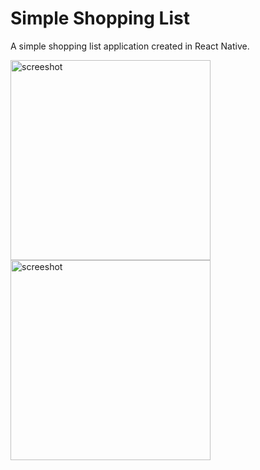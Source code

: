 # Simple Shopping List

A simple shopping list application created in React Native.

<img src="https://user-images.githubusercontent.com/5312427/148349979-a161f698-20bc-4026-a68f-e9814e13fe18.png" alt="screeshot" width="320"> <img src="https://user-images.githubusercontent.com/5312427/148349993-2c21c1bd-6a7e-4aa7-9b7c-98ca8300fbd8.png" alt="screeshot" width="320">
